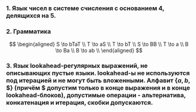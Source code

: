 ### 1. Язык чисел в системе счисления с основанием 4, делящихся на 5.
### 2. Грамматика
$$
\begin{aligned}
S \to bTaT \\
T \to aS \\
T \to bT \\
S \to BB \\
T \to a \\
B \to Ba \\
B \to ab \\
\end{aligned}
$$
### 3. Язык lookahead-регулярных выражений, не описывающих пустые языки. lookahead-ы не используются под итерацией и не могут быть вложенными. Алфавит $\{a, b, \$\}$ (причём $\$$ допустим только в конце выражения и в конце lookahead-блоков), допустимые операции - альтернатива, конкатенация и итерация, скобки допускаются.